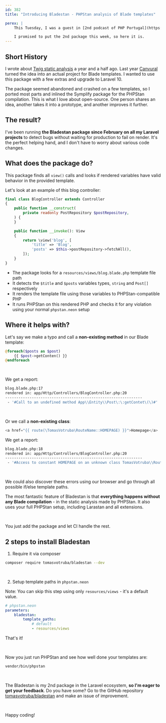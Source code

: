 ```yaml
---
id: 382
title: "Introducing Bladestan - PHPStan analysis of Blade templates"

perex: |
    This Tuesday, I was a guest in [2nd podcast of PHP Portugal](https://twitter.com/VotrubaT/status/1639241043248836610) folks. It was fun as always, and apart from GPT questions, I got asked about the Laravel open-source packages like [Punchcard](https://github.com/tomasVotruba/punchcard).

    I promised to put the 2nd package this week, so here it is.
---
```


## Short History

I wrote about [Twig static analysis](/blog/stamp-static-analysis-of-templates/) a year and a half ago. Last year [Canvural](https://github.com/canvural) turned the idea into an actual project for Blade templates. I wanted to use this package with a few extras and upgrade to Laravel 10.

The package seemed abandoned and crashed on a few templates, so I ported most parts and inlined the Symplify package for the PHPStan compilation. This is what I love about open-source. One person shares an idea, another takes it into a prototype, and another improves it further.

## The result?

I've been running **the Bladestan package since February on all my Laravel projects** to detect bugs without waiting for production to fail on render. It's the perfect helping hand, and I don't have to worry about various code changes.

## What does the package do?

This package finds all `view()` calls and looks if rendered variables have valid behavior in the provided template.

Let's look at an example of this blog controller:

```php
final class BlogController extends Controller
{
    public function __construct(
        private readonly PostRepository $postRepository,
    ) {
    }

    public function __invoke(): View
    {
        return \view('blog', [
            'title' => 'Blog',
            'posts' => $this->postRepository->fetchAll(),
        ]);
    }
}
```

* The package looks for a `resources/views/blog.blade.php` template file path
* It detects the `$title` and `$posts` variables types, `string` and `Post[]` respectively
* It renders the template file using those variables to PHPStan-compatible PHP
* It runs PHPStan on this rendered PHP and checks it for any violation using your normal `phpstan.neon` setup

## Where it helps with?

Let's say we make a typo and call a **non-existing method** in our Blade template:

```php
@foreach($posts as $post)
    {{ $post->getConten() }}
@endforeach
```

<br>

We get a report:

```bash
blog.blade.php:17
rendered in: app/Http/Controllers/BlogController.php:20
--------------------------------------------------------------
 - '#Call to an undefined method App\\Entity\\Post\:\:getContet\(\)#'
 ```

<br>

Or we call a **non-existing class**:

```php
<a href="{{ route(\TomasVotruba\RouteName::HOMEPAGE) }}">Homepage</a>
```

We get a report:

```bash
blog.blade.php:18
rendered in: app/Http/Controllers/BlogController.php:20
--------------------------------------------------------------
 - '#Access to constant HOMEPAGE on an unknown class TomasVotruba\\RouteName#'
```

<br>

We could also discover these errors using our browser and go through all possible if/else template paths.

The most fantastic feature of Bladestan is that **everything happens without any Blade compilation** - in the static analysis made by PHPStan. It also uses your full PHPStan setup, including Larastan and all extensions.

<br>

You just add the package and let CI handle the rest.


## 2 steps to install Bladestan

1. Require it via composer

```bash
composer require tomasvotruba/bladestan --dev
```

<br>

2. Setup template paths in `phpstan.neon`

Note: You can skip this step using only `resources/views` - it's a default value.

```yaml
# phpstan.neon
parameters:
    bladestan:
        template_paths:
            # default
            - resources/views
```

That's it!

<br>

Now you just run PHPStan and see how well done your templates are:

```bash
vendor/bin/phpstan
```

<br>


The Bladestan is my 2nd package in the Laravel ecosystem, **so I'm eager to get your feedback**. Do you have some? Go to the GitHub repository [tomasvotruba/bladestan](https://github.com/tomasVotruba/bladestan) and make an issue of improvement.


<br>

Happy coding!

